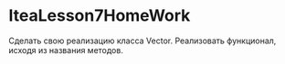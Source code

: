 # IteaLesson7HomeWork

Сделать свою реализацию класса Vector. Реализовать функционал, исходя из названия методов.

